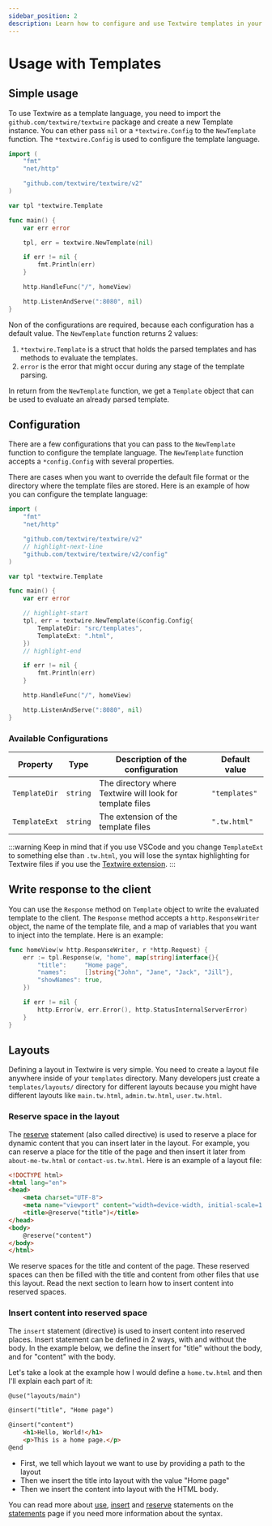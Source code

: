```yaml
---
sidebar_position: 2
description: Learn how to configure and use Textwire templates in your Go applications, including importing the package, creating template instances, and more
---
```


# Usage with Templates

## Simple usage

To use Textwire as a template language, you need to import the `github.com/textwire/textwire` package and create a new Template instance. You can ether pass `nil` or a `*textwire.Config` to the `NewTemplate` function. The `*textwire.Config` is used to configure the template language.

```go title="main.go"
import (
    "fmt"
    "net/http"

    "github.com/textwire/textwire/v2"
)

var tpl *textwire.Template

func main() {
    var err error

    tpl, err = textwire.NewTemplate(nil)

    if err != nil {
        fmt.Println(err)
    }

    http.HandleFunc("/", homeView)

    http.ListenAndServe(":8080", nil)
}
```

Non of the configurations are required, because each configuration has a default value. The `NewTemplate` function returns 2 values:

1. `*textwire.Template` is a struct that holds the parsed templates and has methods to evaluate the templates.
2. `error` is the error that might occur during any stage of the template parsing.

In return from the `NewTemplate` function, we get a `Template` object that can be used to evaluate an already parsed template.

## Configuration

There are a few configurations that you can pass to the `NewTemplate` function to configure the template language. The `NewTemplate` function accepts a `*config.Config` with several properties.

There are cases when you want to override the default file format or the directory where the template files are stored. Here is an example of how you can configure the template language:

```go title="main.go"
import (
    "fmt"
    "net/http"

    "github.com/textwire/textwire/v2"
    // highlight-next-line
    "github.com/textwire/textwire/v2/config"
)

var tpl *textwire.Template

func main() {
    var err error

    // highlight-start
    tpl, err = textwire.NewTemplate(&config.Config{
        TemplateDir: "src/templates",
        TemplateExt: ".html",
    })
    // highlight-end

    if err != nil {
        fmt.Println(err)
    }

    http.HandleFunc("/", homeView)

    http.ListenAndServe(":8080", nil)
}
```

### Available Configurations

| Property      | Type     | Description of the configuration                          |  Default value |
| ------------- | -------- | --------------------------------------------------------- | -------------- |
| `TemplateDir` | `string` | The directory where Textwire will look for template files | `"templates"`  |
| `TemplateExt` | `string` | The extension of the template files                       | `".tw.html"`   |

:::warning
Keep in mind that if you use VSCode and you change `TemplateExt` to something else than `.tw.html`, you will lose the syntax highlighting for Textwire files if you use the [Textwire extension](https://marketplace.visualstudio.com/items?itemName=SerhiiCho.textwire).
:::

## Write response to the client

You can use the `Response` method on `Template` object to write the evaluated template to the client. The `Response` method accepts a `http.ResponseWriter` object, the name of the template file, and a map of variables that you want to inject into the template. Here is an example:

```go title="main.go"
func homeView(w http.ResponseWriter, r *http.Request) {
    err := tpl.Response(w, "home", map[string]interface{}{
        "title":     "Home page",
        "names":     []string{"John", "Jane", "Jack", "Jill"},
        "showNames": true,
    })

    if err != nil {
        http.Error(w, err.Error(), http.StatusInternalServerError)
    }
}
```

## Layouts

Defining a layout in Textwire is very simple. You need to create a layout file anywhere inside of your `templates` directory. Many developers just create a `templates/layouts/` directory for different layouts because you might have different layouts like `main.tw.html`, `admin.tw.html`, `user.tw.html`.

### Reserve space in the layout

The [reserve](/docs/v2/language-elements/statements#reserve-statement) statement (also called directive) is used to reserve a place for dynamic content that you can insert later in the layout. For example, you can reserve a place for the title of the page and then insert it later from `about-me-tw.html` or `contact-us.tw.html`. Here is an example of a layout file:

```html title="templates/layouts/main.tw.html"
<!DOCTYPE html>
<html lang="en">
<head>
    <meta charset="UTF-8">
    <meta name="viewport" content="width=device-width, initial-scale=1.0">
    <title>@reserve("title")</title>
</head>
<body>
    @reserve("content")
</body>
</html>
```

We reserve spaces for the title and content of the page. These reserved spaces can then be filled with the title and content from other files that use this layout. Read the next section to learn how to insert content into reserved spaces.

### Insert content into reserved space

The `insert` statement (directive) is used to insert content into reserved places. Insert statement can be defined in 2 ways, with and without the body. In the example below, we define the insert for "title" without the body, and for "content" with the body.

Let's take a look at the example how I would define a `home.tw.html` and then I'll explain each part of it:

```html title="templates/home.tw.html"
@use("layouts/main")

@insert("title", "Home page")

@insert("content")
    <h1>Hello, World!</h1>
    <p>This is a home page.</p>
@end
```

- First, we tell which layout we want to use by providing a path to the layout
- Then we insert the title into layout with the value "Home page"
- Then we insert the content into layout with the HTML body.

You can read more about [use](/docs/v2/language-elements/statements#use-statement), [insert](/docs/v2/language-elements/statements#insert-statement) and [reserve](/docs/v2/language-elements/statements#reserve-statement) statements on the [statements](/docs/v2/language-elements/statements) page if you need more information about the syntax.
